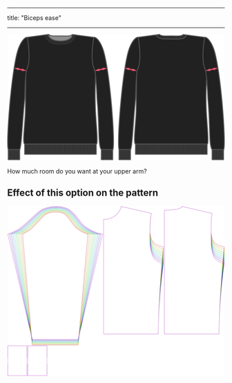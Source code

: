 - - -
title: "Biceps ease"
- - -

![Biceps ease](bicepsease.svg)

How much room do you want at your upper arm?

## Effect of this option on the pattern

![This image shows the effect of this option by superimposing several variants that have a different value for this option](sven_bicepsease_sample.svg "Effect of this option on the pattern")
